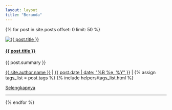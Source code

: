 ```yaml
---
layout: layout
title: "Beranda"
---
```


{% for post in site.posts offset: 0 limit: 50 %}
<div class="row">
  <div class="span8">
    <div class="row media">
      <div class="span2">
        <a href="{{ post.url }}" >
          <img src="/img/posts/{{ post.image }}" alt="{{ post.title }}" class="img-polaroid media-object">
        </a>
      </div>
      <div class="span6 media-body">
        <h4 class="media-heading entry-title"><strong><a href="{{ post.url }}">{{ post.title }}</a></strong></h4>
        <p class="entry-summary">{{ post.summary }}</p>
        <p><i class="icon-user"></i> <span class="vcard"><a class="url fn" href="https://plus.google.com/114478773453104104429/posts" rel="author" title="author profile">{{ site.author.name }}</a></span> | <i class="icon-calendar"></i> <abbr class="updated published" title="">{{ post.date | date: "%B %e, %Y" }}</abbr> | <i class="icon-tags"></i> {% assign tags_list = post.tags %} {% include helpers/tags_list.html %}
        </p>
        <div class="row"><div class="span6 column"><span class="pull-right"><a href="{{ post.url }}" class="btn btn-small">Selengkapnya <i class="icon-chevron-right"></i></a></span></div></div>
      </div>
    </div> 
    <hr>
  </div>
</div>
{% endfor %}	